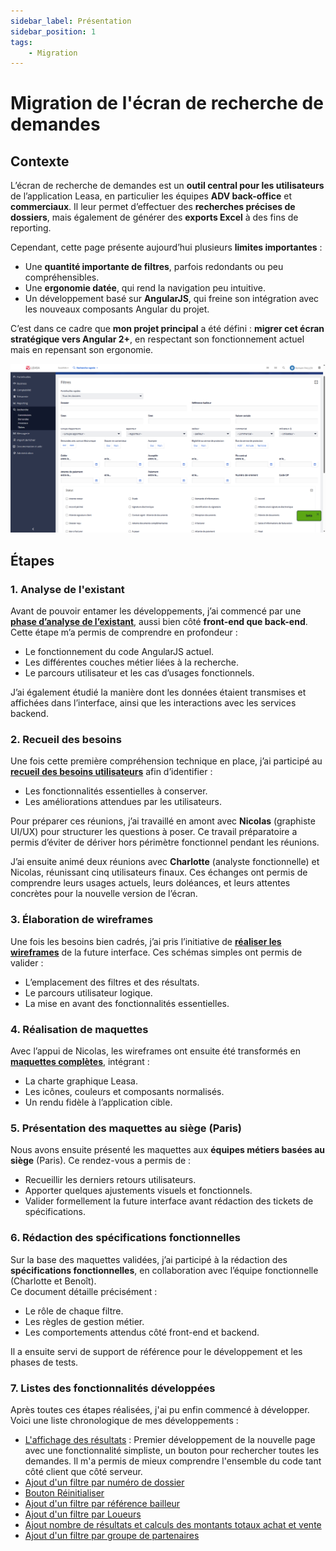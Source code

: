 ```yaml
---
sidebar_label: Présentation
sidebar_position: 1
tags: 
    - Migration
---
```

# Migration de l'écran de recherche de demandes

## Contexte

L’écran de recherche de demandes est un **outil central pour les utilisateurs** de l’application Leasa, en particulier les équipes **ADV back-office** et **commerciaux**. Il leur permet d’effectuer des **recherches précises de dossiers**, mais également de générer des **exports Excel** à des fins de reporting.

Cependant, cette page présente aujourd’hui plusieurs **limites importantes** :

- Une **quantité importante de filtres**, parfois redondants ou peu compréhensibles.
- Une **ergonomie datée**, qui rend la navigation peu intuitive.
- Un développement basé sur **AngularJS**, qui freine son intégration avec les nouveaux composants Angular du projet.

C’est dans ce cadre que **mon projet principal** a été défini : **migrer cet écran stratégique vers Angular 2+**, en respectant son fonctionnement actuel mais en repensant son ergonomie.

![alt text](image.png)

## Étapes

### 1. Analyse de l'existant

Avant de pouvoir entamer les développements, j’ai commencé par une [**phase d’analyse de l’existant**](../../annexes/Recherche-de-demandes/analyse_existant_recherche_demande.md), aussi bien côté **front-end que back-end**. Cette étape m’a permis de comprendre en profondeur :

- Le fonctionnement du code AngularJS actuel.
- Les différentes couches métier liées à la recherche.
- Le parcours utilisateur et les cas d’usages fonctionnels.

J’ai également étudié la manière dont les données étaient transmises et affichées dans l’interface, ainsi que les interactions avec les services backend.

### 2. Recueil des besoins

Une fois cette première compréhension technique en place, j’ai participé au [**recueil des besoins utilisateurs**](../../annexes/Recherche-de-demandes/cr_recueil_besoins_recherche_demande.md) afin d’identifier :

- Les fonctionnalités essentielles à conserver.
- Les améliorations attendues par les utilisateurs.

Pour préparer ces réunions, j’ai travaillé en amont avec **Nicolas** (graphiste UI/UX) pour structurer les questions à poser. Ce travail préparatoire a permis d’éviter de dériver hors périmètre fonctionnel pendant les réunions.

J’ai ensuite animé deux réunions avec **Charlotte** (analyste fonctionnelle) et Nicolas, réunissant cinq utilisateurs finaux. Ces échanges ont permis de comprendre leurs usages actuels, leurs doléances, et leurs attentes concrètes pour la nouvelle version de l’écran.

### 3. Élaboration de wireframes

Une fois les besoins bien cadrés, j’ai pris l’initiative de **[réaliser les wireframes](../../annexes/Recherche-de-demandes/Maquette.md#wireframes-drawio)** de la future interface. Ces schémas simples ont permis de valider :

- L’emplacement des filtres et des résultats.
- Le parcours utilisateur logique.
- La mise en avant des fonctionnalités essentielles.

### 4. Réalisation de maquettes

Avec l’appui de Nicolas, les wireframes ont ensuite été transformés en **[maquettes complètes](../../annexes/Recherche-de-demandes/Maquette.md#maquettes)**, intégrant :

- La charte graphique Leasa.
- Les icônes, couleurs et composants normalisés.
- Un rendu fidèle à l’application cible.

### 5. Présentation des maquettes au siège (Paris)

Nous avons ensuite présenté les maquettes aux **équipes métiers basées au siège** (Paris). Ce rendez-vous a permis de :

- Recueillir les derniers retours utilisateurs.
- Apporter quelques ajustements visuels et fonctionnels.
- Valider formellement la future interface avant rédaction des tickets de spécifications.

### 6. Rédaction des spécifications fonctionnelles

Sur la base des maquettes validées, j’ai participé à la rédaction des **spécifications fonctionnelles**, en collaboration avec l’équipe fonctionnelle (Charlotte et Benoît).  
Ce document détaille précisément :

- Le rôle de chaque filtre.
- Les règles de gestion métier.
- Les comportements attendus côté front-end et backend.

Il a ensuite servi de support de référence pour le développement et les phases de tests.

### 7. Listes des fonctionnalités développées

Après toutes ces étapes réalisées, j'ai pu enfin commencé à développer. Voici une liste chronologique de mes développements :

- [L'affichage des résultats](./Affichage_des_resultats/) : Premier développement de la nouvelle page avec une fonctionnalité simpliste, un bouton pour rechercher toutes les demandes. Il m'a permis de mieux comprendre l'ensemble du code tant côté client que côté serveur.
- [Ajout d'un filtre par numéro de dossier](./Ajout_du_premier_critere_recherche/Cote-client.md)
- [Bouton Réinitialiser](./Ajout_bouton_reinit/Cote-client.md)
- [Ajout d'un filtre par référence bailleur](./Ajout_du_deuxieme_critere_recherche/index.md)
- [Ajout d'un filtre par Loueurs](./Ajout_du_troisieme_critere_recherche/index.md)
- [Ajout nombre de résultats et calculs des montants totaux achat et vente](./Ajout_nb_resultats_calcul_montants_ht/Cote-client.md)
- [Ajout d'un filtre par groupe de partenaires](./Ajout_filtre_groupe_partenaires/cote_client.md)

